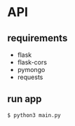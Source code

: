 # API

## requirements

* flask
* flask-cors
* pymongo
* requests

## run app

```bash
$ python3 main.py

```
